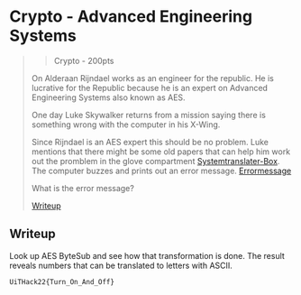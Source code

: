 # Crypto - Advanced Engineering Systems 
>> Crypto - 200pts
>
>On Alderaan Rijndael works as an engineer for the republic. He
>is lucrative for the Republic because he is an expert on 
>Advanced Engineering Systems also known as AES. 
>
>One day Luke Skywalker returns from a mission saying there
>is something wrong with the computer in his X-Wing. 
>
>Since Rijndael is an AES expert this should be no problem. 
>Luke mentions that there might be some old papers that 
>can help him work out the promblem in the 
>glove compartment [Systemtranslater-Box](./Systemtranslater-Box.png). 
>The computer buzzes and prints out an error message.
>[Errormessage](./errmsg.txt)
>
>What is the error message? 
>
>[Writeup](./writeup)

## Writeup

Look up AES ByteSub and see how that transformation 
is done. The result reveals numbers that can be translated 
to letters with ASCII. 

```
UiTHack22{Turn_On_And_Off}